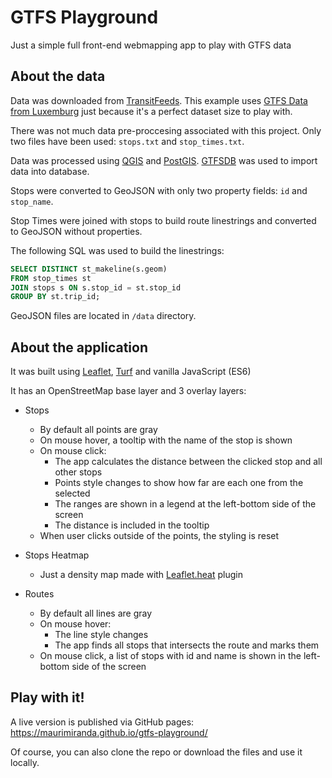# GTFS Playground
Just a simple full front-end webmapping app to play with GTFS data

## About the data
Data was downloaded from [TransitFeeds](https://transitfeeds.com/).
This example uses [GTFS Data from Luxemburg](https://transitfeeds.com/p/openov/621/latest) just because it's a perfect dataset size to play with.

There was not much data pre-proccesing associated with this project. Only two files have been used: `stops.txt` and `stop_times.txt`.

Data was processed using [QGIS](https://qgis.org/) and [PostGIS](http://www.postgis.net/).
[GTFSDB](https://github.com/OpenTransitTools/gtfsdb) was used to import data into database.

Stops were converted to GeoJSON with only two property fields: `id` and `stop_name`.

Stop Times were joined with stops to build route linestrings and converted to GeoJSON without properties.

The following SQL was used to build the linestrings:
```sql
SELECT DISTINCT st_makeline(s.geom) 
FROM stop_times st 
JOIN stops s ON s.stop_id = st.stop_id 
GROUP BY st.trip_id;
```

GeoJSON files are located in `/data` directory.

## About the application

It was built using [Leaflet](https://leafletjs.com/), [Turf](http://turfjs.org/) and vanilla JavaScript (ES6)

It has an OpenStreetMap base layer and 3 overlay layers:

* Stops

  * By default all points are gray
  * On mouse hover, a tooltip with the name of the stop is shown
  * On mouse click:
    * The app calculates the distance between the clicked stop and all other stops
    * Points style changes to show how far are each one from the selected
    * The ranges are shown in a legend at the left-bottom side of the screen
    * The distance is included in the tooltip
  * When user clicks outside of the points, the styling is reset

* Stops Heatmap
  * Just a density map made with [Leaflet.heat](https://github.com/Leaflet/Leaflet.heat) plugin

* Routes
  * By default all lines are gray
  * On mouse hover:
    * The line style changes
    * The app finds all stops that intersects the route and marks them
  * On mouse click, a list of stops with id and name is shown in the left-bottom side of the screen
  
## Play with it!

A live version is published via GitHub pages: https://maurimiranda.github.io/gtfs-playground/

Of course, you can also clone the repo or download the files and use it locally.
